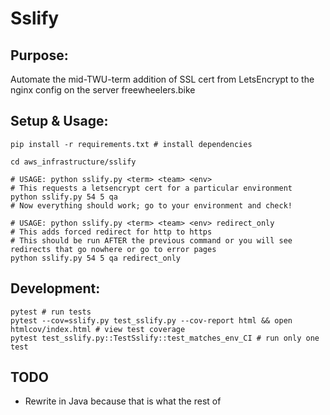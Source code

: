 # Sslify

## Purpose:

Automate the mid-TWU-term addition of SSL cert from LetsEncrypt to the nginx config on the server freewheelers.bike

## Setup & Usage:

```
pip install -r requirements.txt # install dependencies

cd aws_infrastructure/sslify

# USAGE: python sslify.py <term> <team> <env>
# This requests a letsencrypt cert for a particular environment
python sslify.py 54 5 qa
# Now everything should work; go to your environment and check!
 
# USAGE: python sslify.py <term> <team> <env> redirect_only
# This adds forced redirect for http to https
# This should be run AFTER the previous command or you will see redirects that go nowhere or go to error pages
python sslify.py 54 5 qa redirect_only
```

## Development:
```
pytest # run tests
pytest --cov=sslify.py test_sslify.py --cov-report html && open htmlcov/index.html # view test coverage
pytest test_sslify.py::TestSslify::test_matches_env_CI # run only one test 
```

    
## TODO

- Rewrite in Java because that is what the rest of 